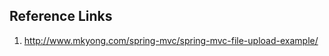 Reference Links
---------------

1. http://www.mkyong.com/spring-mvc/spring-mvc-file-upload-example/